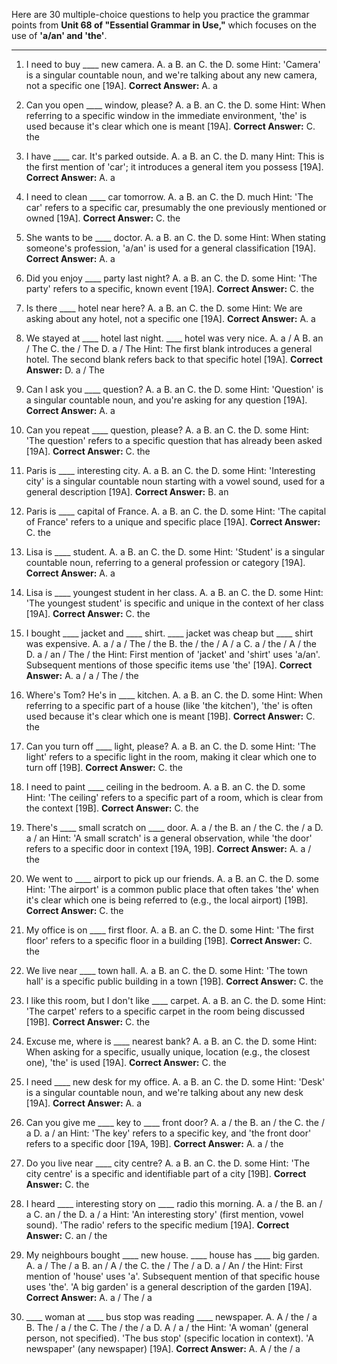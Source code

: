 Here are 30 multiple-choice questions to help you practice the grammar points from **Unit 68 of "Essential Grammar in Use,"** which focuses on the use of **'a/an' and 'the'**.

***

1.  I need to buy ____ new camera.
    A. a B. an C. the D. some
    Hint: 'Camera' is a singular countable noun, and we're talking about any new camera, not a specific one [19A].
    **Correct Answer:** A. a

2.  Can you open ____ window, please?
    A. a B. an C. the D. some
    Hint: When referring to a specific window in the immediate environment, 'the' is used because it's clear which one is meant [19A].
    **Correct Answer:** C. the

3.  I have ____ car. It's parked outside.
    A. a B. an C. the D. many
    Hint: This is the first mention of 'car'; it introduces a general item you possess [19A].
    **Correct Answer:** A. a

4.  I need to clean ____ car tomorrow.
    A. a B. an C. the D. much
    Hint: 'The car' refers to a specific car, presumably the one previously mentioned or owned [19A].
    **Correct Answer:** C. the

5.  She wants to be ____ doctor.
    A. a B. an C. the D. some
    Hint: When stating someone's profession, 'a/an' is used for a general classification [19A].
    **Correct Answer:** A. a

6.  Did you enjoy ____ party last night?
    A. a B. an C. the D. some
    Hint: 'The party' refers to a specific, known event [19A].
    **Correct Answer:** C. the

7.  Is there ____ hotel near here?
    A. a B. an C. the D. some
    Hint: We are asking about any hotel, not a specific one [19A].
    **Correct Answer:** A. a

8.  We stayed at ____ hotel last night. ____ hotel was very nice.
    A. a / A B. an / The C. the / The D. a / The
    Hint: The first blank introduces a general hotel. The second blank refers back to that specific hotel [19A].
    **Correct Answer:** D. a / The

9.  Can I ask you ____ question?
    A. a B. an C. the D. some
    Hint: 'Question' is a singular countable noun, and you're asking for any question [19A].
    **Correct Answer:** A. a

10. Can you repeat ____ question, please?
    A. a B. an C. the D. some
    Hint: 'The question' refers to a specific question that has already been asked [19A].
    **Correct Answer:** C. the

11. Paris is ____ interesting city.
    A. a B. an C. the D. some
    Hint: 'Interesting city' is a singular countable noun starting with a vowel sound, used for a general description [19A].
    **Correct Answer:** B. an

12. Paris is ____ capital of France.
    A. a B. an C. the D. some
    Hint: 'The capital of France' refers to a unique and specific place [19A].
    **Correct Answer:** C. the

13. Lisa is ____ student.
    A. a B. an C. the D. some
    Hint: 'Student' is a singular countable noun, referring to a general profession or category [19A].
    **Correct Answer:** A. a

14. Lisa is ____ youngest student in her class.
    A. a B. an C. the D. some
    Hint: 'The youngest student' is specific and unique in the context of her class [19A].
    **Correct Answer:** C. the

15. I bought ____ jacket and ____ shirt. ____ jacket was cheap but ____ shirt was expensive.
    A. a / a / The / the B. the / the / A / a C. a / the / A / the D. a / an / The / the
    Hint: First mention of 'jacket' and 'shirt' uses 'a/an'. Subsequent mentions of those specific items use 'the' [19A].
    **Correct Answer:** A. a / a / The / the

16. Where's Tom? He's in ____ kitchen.
    A. a B. an C. the D. some
    Hint: When referring to a specific part of a house (like 'the kitchen'), 'the' is often used because it's clear which one is meant [19B].
    **Correct Answer:** C. the

17. Can you turn off ____ light, please?
    A. a B. an C. the D. some
    Hint: 'The light' refers to a specific light in the room, making it clear which one to turn off [19B].
    **Correct Answer:** C. the

18. I need to paint ____ ceiling in the bedroom.
    A. a B. an C. the D. some
    Hint: 'The ceiling' refers to a specific part of a room, which is clear from the context [19B].
    **Correct Answer:** C. the

19. There's ____ small scratch on ____ door.
    A. a / the B. an / the C. the / a D. a / an
    Hint: 'A small scratch' is a general observation, while 'the door' refers to a specific door in context [19A, 19B].
    **Correct Answer:** A. a / the

20. We went to ____ airport to pick up our friends.
    A. a B. an C. the D. some
    Hint: 'The airport' is a common public place that often takes 'the' when it's clear which one is being referred to (e.g., the local airport) [19B].
    **Correct Answer:** C. the

21. My office is on ____ first floor.
    A. a B. an C. the D. some
    Hint: 'The first floor' refers to a specific floor in a building [19B].
    **Correct Answer:** C. the

22. We live near ____ town hall.
    A. a B. an C. the D. some
    Hint: 'The town hall' is a specific public building in a town [19B].
    **Correct Answer:** C. the

23. I like this room, but I don't like ____ carpet.
    A. a B. an C. the D. some
    Hint: 'The carpet' refers to a specific carpet in the room being discussed [19B].
    **Correct Answer:** C. the

24. Excuse me, where is ____ nearest bank?
    A. a B. an C. the D. some
    Hint: When asking for a specific, usually unique, location (e.g., the closest one), 'the' is used [19A].
    **Correct Answer:** C. the

25. I need ____ new desk for my office.
    A. a B. an C. the D. some
    Hint: 'Desk' is a singular countable noun, and we're talking about any new desk [19A].
    **Correct Answer:** A. a

26. Can you give me ____ key to ____ front door?
    A. a / the B. an / the C. the / a D. a / an
    Hint: 'The key' refers to a specific key, and 'the front door' refers to a specific door [19A, 19B].
    **Correct Answer:** A. a / the

27. Do you live near ____ city centre?
    A. a B. an C. the D. some
    Hint: 'The city centre' is a specific and identifiable part of a city [19B].
    **Correct Answer:** C. the

28. I heard ____ interesting story on ____ radio this morning.
    A. a / the B. an / a C. an / the D. a / a
    Hint: 'An interesting story' (first mention, vowel sound). 'The radio' refers to the specific medium [19A].
    **Correct Answer:** C. an / the

29. My neighbours bought ____ new house. ____ house has ____ big garden.
    A. a / The / a B. an / A / the C. the / The / a D. a / An / the
    Hint: First mention of 'house' uses 'a'. Subsequent mention of that specific house uses 'the'. 'A big garden' is a general description of the garden [19A].
    **Correct Answer:** A. a / The / a

30. ____ woman at ____ bus stop was reading ____ newspaper.
    A. A / the / a B. The / a / the C. The / the / a D. A / a / the
    Hint: 'A woman' (general person, not specified). 'The bus stop' (specific location in context). 'A newspaper' (any newspaper) [19A].
    **Correct Answer:** A. A / the / a
